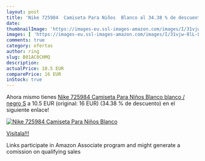 ```yaml
---
layout: post
title: 'Nike 725984  Camiseta Para Niños  Blanco al 34.38 % de descuento'
date: 
thumbnailImage: 'https://images-eu.ssl-images-amazon.com/images/I/31vjw-8lL-L._SL200_.jpg'
images: [ 'https://images-eu.ssl-images-amazon.com/images/I/31vjw-8lL-L._SL200_.jpg' ]
comments: true
category: ofertas
author: ring
slug: B01AC0CHMQ
description:
actualPrice: 10.5 EUR
comparePrice: 16 EUR
inStock: true
---
```


Ahora mismo tienes [Nike 725984  Camiseta Para Niños  Blanco  blanco / negro   S](https://www.amazon.es/dp/B01AC0CHMQ/?tag=tolees-21) a 10.5 EUR (original: 16 EUR) (34.38 %  de descuento) en el siguiente enlace!

[![Nike 725984  Camiseta Para Niños  Blanco](https://images-eu.ssl-images-amazon.com/images/I/31vjw-8lL-L._SL200_.jpg)](https://www.amazon.es/dp/B01AC0CHMQ/?tag=tolees-21)

[Visítala!!!](https://www.amazon.es/dp/B01AC0CHMQ/?tag=tolees-21)

Links participate in Amazon Associate program and might generate a comission on qualifying sales
